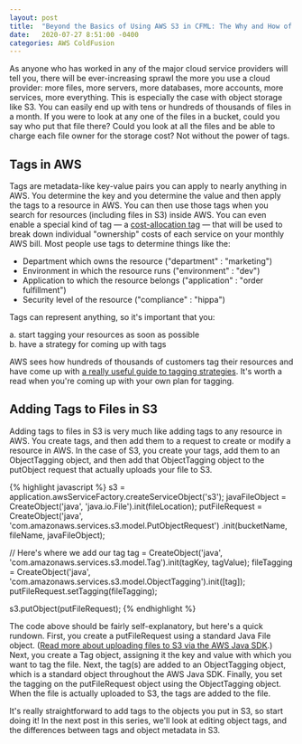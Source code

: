 ```yaml
---
layout: post
title:  "Beyond the Basics of Using AWS S3 in CFML: The Why and How of Adding Tags to Your Files"
date:   2020-07-27 8:51:00 -0400
categories: AWS ColdFusion
---
```


As anyone who has worked in any of the major cloud service providers will tell you, there will be ever-increasing sprawl the more you use a cloud provider: more files, more servers, more databases, more accounts, more services, more everything. This is especially the case with object storage like S3. You can easily end up with tens or hundreds of thousands of files in a month. If you were to look at any one of the files in a bucket, could you say who put that file there? Could you look at all the files and be able to charge each file owner for the storage cost? Not without the power of tags.

## Tags in AWS

Tags are metadata-like key-value pairs you can apply to nearly anything in AWS. You determine the key and you determine the value and then apply the tags to a resource in AWS. You can then use those tags when you search for resources (including files in S3) inside AWS. You can even enable a special kind of tag &mdash; a [cost-allocation tag](https://docs.aws.amazon.com/awsaccountbilling/latest/aboutv2/cost-alloc-tags.html) &mdash; that will be used to break down individual "ownership" costs of each service on your monthly AWS bill. Most people use tags to determine things like the:

- Department which owns the resource ("department" : "marketing")
- Environment in which the resource runs ("environment" : "dev")
- Application to which the resource belongs ("application" : "order fulfillment")
- Security level of the resource ("compliance" : "hippa")

Tags can represent anything, so it's important that you:

a. start tagging your resources as soon as possible<br>
b. have a strategy for coming up with tags

AWS sees how hundreds of thousands of customers tag their resources and have come up with [a really useful guide to tagging strategies](https://aws.amazon.com/answers/account-management/aws-tagging-strategies/). It's worth a read when you're coming up with your own plan for tagging.

## Adding Tags to Files in S3

Adding tags to files in S3 is very much like adding tags to any resource in AWS. You create tags, and then add them to a request to create or modify a resource in AWS. In the case of S3, you create your tags, add them to an ObjectTagging object, and then add that ObjectTagging object to the putObject request that actually uploads your file to S3.

{% highlight javascript %}
s3 = application.awsServiceFactory.createServiceObject('s3');
javaFileObject = CreateObject('java', 'java.io.File').init(fileLocation);
putFileRequest = CreateObject('java', 'com.amazonaws.services.s3.model.PutObjectRequest')
     .init(bucketName, fileName, javaFileObject);

// Here's where we add our tag
tag = CreateObject('java', 'com.amazonaws.services.s3.model.Tag').init(tagKey, tagValue);
fileTagging = CreateObject('java', 'com.amazonaws.services.s3.model.ObjectTagging').init([tag]);
putFileRequest.setTagging(fileTagging);

s3.putObject(putFileRequest);
{% endhighlight %}

The code above should be fairly self-explanatory, but here's a quick rundown. First, you create a putFileRequest using a standard Java File object. ([Read more about uploading files to S3 via the AWS Java SDK](https://brianklaas.net/aws/coldfusion/2020/05/08/Beyond-Basics-S3-Upload-File-via-AWS-Java-SDK.html).) Next, you create a Tag object, assigning it the key and value with which you want to tag the file. Next, the tag(s) are added to an ObjectTagging object, which is a standard object throughout the AWS Java SDK. Finally, you set the tagging on the putFileRequest object using the ObjectTagging object. When the file is actually uploaded to S3, the tags are added to the file.

It's really straightforward to add tags to the objects you put in S3, so start doing it! In the next post in this series, we'll look at editing object tags, and the differences between tags and object metadata in S3.